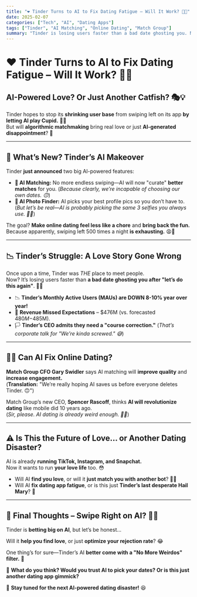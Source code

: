 ```yaml
---
title: "❤️ Tinder Turns to AI to Fix Dating Fatigue – Will It Work? 🤖💔"
date: 2025-02-07
categories: ["Tech", "AI", "Dating Apps"]
tags: ["Tinder", "AI Matching", "Online Dating", "Match Group"]
summary: "Tinder is losing users faster than a bad date ghosting you. Now, it's turning to AI-powered matching in a desperate attempt to reignite the spark. Will AI be the ultimate matchmaker, or is this just another tech-driven dating disaster? 🤔"
---
```


# ❤️ Tinder Turns to AI to Fix Dating Fatigue – Will It Work? 🤖💔

## AI-Powered Love? Or Just Another Catfish? 🎭💡  

Tinder hopes to stop its **shrinking user base** from swiping left on its app **by letting AI play Cupid.** 🎯💘  
But will **algorithmic matchmaking** bring real love or just **AI-generated disappointment**? 😬  

---

## 🚀 What’s New? Tinder’s AI Makeover  

Tinder **just announced** two big AI-powered features:  

- **🤖 AI Matching:** No more endless swiping—AI will now "curate" **better matches** for you. (*Because clearly, we’re incapable of choosing our own dates. 🙃*)  
- **📸 AI Photo Finder:** AI picks your best profile pics so you don’t have to. (*But let’s be real—AI is probably picking the same 3 selfies you always use. 🤳😂*)  

The goal? **Make online dating feel less like a chore** and **bring back the fun.** Because apparently, swiping left 500 times a night **is exhausting.** 😩📲  

---

## 📉 Tinder’s Struggle: A Love Story Gone Wrong  

Once upon a time, Tinder was *THE* place to meet people.  
Now? It’s losing users faster than **a bad date ghosting you after "let’s do this again"**. 👻💀  

- 📉 **Tinder’s Monthly Active Users (MAUs) are DOWN 8-10% year over year!**  
- 💸 **Revenue Missed Expectations** – $476M (vs. forecasted $480M-$485M).  
- 🏳️ **Tinder’s CEO admits they need a "course correction."** (*That’s corporate talk for "We’re kinda screwed." 😅*)  

---

## 🧑‍💻 Can AI Fix Online Dating?  

**Match Group CFO Gary Swidler** says AI matching will **improve quality** and **increase engagement.**  
(**Translation:** "We’re really hoping AI saves us before everyone deletes Tinder. 🙃")  

Match Group’s new CEO, **Spencer Rascoff**, thinks **AI will revolutionize dating** like mobile did 10 years ago.  
(*Sir, please. AI dating is already weird enough. 🤖💑*)  

---

## ⚠️ Is This the Future of Love… or Another Dating Disaster?  

AI is already **running TikTok, Instagram, and Snapchat.**  
Now it wants to run **your love life** too. 😳  

- Will AI **find you love**, or will it **just match you with another bot**? 🤔💀  
- Will AI **fix dating app fatigue**, or is this just **Tinder’s last desperate Hail Mary**? 🙏  

---

## 🏁 Final Thoughts – Swipe Right on AI? 🤖💘  

Tinder is **betting big on AI**, but let’s be honest…  

Will it **help you find love**, or just **optimize your rejection rate**? 😂  

One thing’s for sure—Tinder’s AI **better come with a "No More Weirdos" filter.** 🚨  

💬 **What do you think? Would you trust AI to pick your dates? Or is this just another dating app gimmick?**  

🚀 **Stay tuned for the next AI-powered dating disaster!** 😆  

